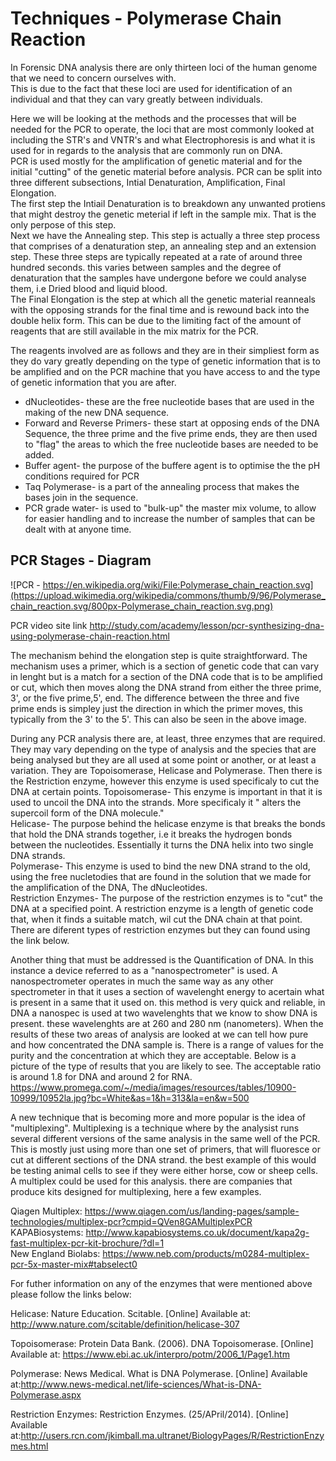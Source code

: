# Techniques - Polymerase Chain Reaction

In Forensic DNA analysis there are only thirteen loci of the human genome that we need to concern ourselves with.  
This is due to the fact that these loci are used for identification of an individual and that they can vary greatly between individuals.   

Here we will be looking at the methods and the processes that will be needed for the PCR to operate, the loci that are most commonly looked at including the STR's and VNTR's and what Electrophoresis is and what it is used for in regards to the analysis that are commonly run on DNA.  
PCR is used mostly for the amplification of genetic material and for the initial "cutting" of the genetic material before analysis. PCR  can be split into three different subsections, Intial Denaturation, Amplification, Final Elongation.   
The first step the Intiail Denaturation is to breakdown any unwanted protiens that might destroy the genetic meterial if left in the sample mix. That is the only perpose of this step.  
Next we have the Annealing step. This step is actually a three step process that comprises of a denaturation step, an annealing step and an extension step. These three steps are typically repeated at a rate of around three hundred seconds. this varies between samples and the degree of denaturation that the samples have undergone before we could analyse them, i.e Dried blood and liquid blood.  
The Final Elongation is the step at which all the genetic material reanneals with the opposing strands for the final time and is rewound back into the double helix form. This can be due to the limiting fact of the amount of reagents that are still available in the mix matrix for the PCR.  

The reagents involved are as follows and they are in their simpliest form as they do vary greatly depending on the type of genetic information that is to be amplified and on the PCR machine that you have access to and the type of genetic information that you are after.
* dNucleotides- these are the free nucleotide bases that are used in the making of the new DNA sequence.  
* Forward and Reverse Primers- these start at opposing ends of the DNA Sequence, the three prime and the five prime ends, they are then used to "flag" the areas to which the free nucleotide bases are needed to be added.  
* Buffer agent- the purpose of the buffere agent is to optimise the the pH conditions required for PCR
* Taq Polymerase- is a part of the annealing process that makes the bases join in the sequence.
* PCR grade water- is used to "bulk-up" the master mix volume, to allow for easier handling and to increase the number of samples that can be dealt with at anyone time.  

## PCR Stages - Diagram
![PCR - https://en.wikipedia.org/wiki/File:Polymerase_chain_reaction.svg](https://upload.wikimedia.org/wikipedia/commons/thumb/9/96/Polymerase_chain_reaction.svg/800px-Polymerase_chain_reaction.svg.png)

PCR video site link http://study.com/academy/lesson/pcr-synthesizing-dna-using-polymerase-chain-reaction.html  

The mechanism behind the elongation step is quite straightforward. The mechanism uses a primer, which is a section of genetic code that can vary in lenght but is a match for a section of the DNA code that is to be amplified or cut, which then moves along the DNA strand from either the three prime, 3', or the five prime,5', end. The difference between the three and five prime ends is simpley just the direction in which the primer moves, this typically from the 3' to the 5'. This can also be seen in the above image.  

During any PCR analysis there are, at least, three enzymes that are required. They may vary depending on the type of analysis and the species that are being analysed but they are all used at some point or another, or at least a variation. They are Topoisomerase, Helicase and Polymerase. Then there is the Restriction enzyme, however this enzyme is used specificaly to cut the DNA at certain points. 
Topoisomerase- This enzyme is important in that it is used to uncoil the DNA into the strands. More specificaly it " alters the supercoil form of the DNA molecule."  
Helicase- The purpose behind the helicase enzyme is that breaks the bonds that hold the DNA strands together, i.e it breaks the hydrogen bonds between the nucleotides. Essentially it turns the DNA helix into two single DNA strands.  
Polymerase- This enzyme is used to bind the new DNA strand to the old, using the free nucletodies that are found in the solution that we made for the amplification of the DNA, The dNucleotides.  
Restriction Enzymes- The purpose of the restriction enzymes is to "cut" the DNA at a specified point. A restriction enzyme is a length of genetic code that, when it finds a suitable match, wil cut the DNA chain at that point. There are diferent types of restriction enzymes but they can found using the link below.  

Another thing that must be addressed is the Quantification of DNA. In this instance a device referred to as a "nanospectrometer" is used. A nanospectrometer operates in much the same way as any other spectrometer in that it uses a section of wavelenght energy to acertain what is present in a same that it used on. this method is very quick and reliable, in DNA a nanospec is used at two wavelenghts that we know to show DNA is present. these wavelenghts are at 260 and 280 nm (nanometers). When the results of these two areas of analysis are looked at we can tell how pure and how concentrated the DNA sample is. There is a range of values for the purity and the concentration at which they are acceptable. Below is a picture of the type of results that you are likely to see. The acceptable ratio is around 1.8 for DNA and around 2 for RNA.  
https://www.promega.com/~/media/images/resources/tables/10900-10999/10952la.jpg?bc=White&as=1&h=313&la=en&w=500

A new technique that is becoming more and more popular is the idea of "multiplexing". Multiplexing is a technique where by the analysist runs several different versions of the same analysis in the same well of the PCR. This is mostly just using more than one set of primers, that will fluoresce or cut at different sections of the DNA strand. the best example of this would be testing animal cells to see if they were either horse, cow or sheep cells. A multiplex could be used for this analysis. there are companies that produce kits designed for multiplexing, here a few examples.  

Qiagen Multiplex: https://www.qiagen.com/us/landing-pages/sample-technologies/multiplex-pcr?cmpid=QVen8GAMultiplexPCR  
KAPABiosystems: http://www.kapabiosystems.co.uk/document/kapa2g-fast-multiplex-pcr-kit-brochure/?dl=1  
New England Biolabs: https://www.neb.com/products/m0284-multiplex-pcr-5x-master-mix#tabselect0  

For futher information on any of the enzymes that were mentioned above please follow the links below: 

Helicase: Nature Education. Scitable. [Online] Available at: http://www.nature.com/scitable/definition/helicase-307 

Topoisomerase: Protein Data Bank. (2006). DNA Topoisomerase. [Online] Available at: https://www.ebi.ac.uk/interpro/potm/2006_1/Page1.htm  

Polymerase: News Medical. What is DNA Polymerase. [Online] Available at:http://www.news-medical.net/life-sciences/What-is-DNA-Polymerase.aspx

Restriction Enzymes: Restriction Enzymes. (25/APril/2014). [Online] Available at:http://users.rcn.com/jkimball.ma.ultranet/BiologyPages/R/RestrictionEnzymes.html
